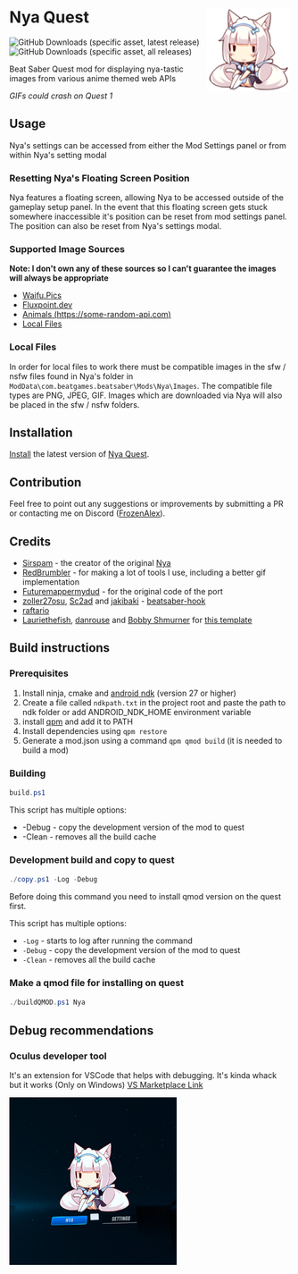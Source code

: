 # Nya Quest  <img src="assets\Vanilla_Mini_Sitting.png" align="right" width="150">
![GitHub Downloads (specific asset, latest release)](https://img.shields.io/github/downloads/frozenalex/Nya-quest/latest/Nya.qmod)
![GitHub Downloads (specific asset, all releases)](https://img.shields.io/github/downloads/frozenalex/Nya-quest/Nya.qmod)

Beat Saber Quest mod for displaying nya-tastic images from various anime themed web APIs

*GIFs could crash on Quest 1*

## Usage
Nya's settings can be accessed from either the Mod Settings panel or from within Nya's setting modal

### Resetting Nya's Floating Screen Position
Nya features a floating screen, allowing Nya to be accessed outside of the gameplay setup panel. In the event that this floating screen gets stuck somewhere inaccessible it's position can be reset from mod settings panel. The position can also be reset from Nya's settings modal. 
### Supported Image Sources
**Note: I don't own any of these sources so I can't guarantee the images will always be appropriate**
* [Waifu.Pics](https://waifu.pics/)
* [Fluxpoint.dev](https://fluxpoint.dev/api)
* [Animals (https://some-random-api.com)](https://some-random-api.com/)
* [Local Files](#local-files)
### Local Files
In order for local files to work there must be compatible images in the sfw / nsfw files found in Nya's folder in `ModData\com.beatgames.beatsaber\Mods\Nya\Images`.
The compatible file types are PNG, JPEG, GIF.
Images which are downloaded via Nya will also be placed in the sfw / nsfw folders.
## Installation
[Install](https://bsmg.wiki/quest-modding.html#installation) the latest version of [Nya Quest](https://github.com/FrozenAlex/Nya-quest/releases/latest).
## Contribution
Feel free to point out any suggestions or improvements by submitting a PR or contacting me on Discord ([FrozenAlex](https://discordapp.com/users/150649616772235264)).

## Credits

* [Sirspam](https://github.com/Sirspam) - the creator of the original [Nya](https://github.com/Sirspam/Nya) 
* [RedBrumbler](https://github.com/RedBrumbler) - for making a lot of tools I use, including a better gif implementation
* [Futuremappermydud](https://github.com/Futuremappermydud) - for the original code of the port
* [zoller27osu](https://github.com/zoller27osu), [Sc2ad](https://github.com/Sc2ad) and [jakibaki](https://github.com/jakibaki) - [beatsaber-hook](https://github.com/sc2ad/beatsaber-hook)
* [raftario](https://github.com/raftario)
* [Lauriethefish](https://github.com/Lauriethefish), [danrouse](https://github.com/danrouse) and [Bobby Shmurner](https://github.com/BobbyShmurner) for [this template](https://github.com/Lauriethefish/quest-mod-template)


## Build instructions

### Prerequisites
1. Install ninja, cmake and [android ndk](https://developer.android.com/ndk/downloads) (version 27 or higher)
2. Create a file called `ndkpath.txt` in the project root and paste the path to ndk folder or add ANDROID_NDK_HOME environment variable
3. install [qpm](https://github.com/QuestPackageManager/QPM.CLI) and add it to PATH
4. Install dependencies using `qpm restore`
5. Generate a mod.json using a command `qpm qmod build` (it is needed to build a mod)

### Building 
```ps1
build.ps1
```

This script has multiple options:
- -Debug - copy the development version of the mod to quest
- -Clean - removes all the build cache

### Development build and copy to quest
```ps1
./copy.ps1 -Log -Debug 
```
Before doing this command you need to install qmod version on the quest first.

This script has multiple options:
- `-Log` - starts to log after running the command
- `-Debug` - copy the development version of the mod to quest
- `-Clean` - removes all the build cache

### Make a qmod file for installing on quest
```ps1
./buildQMOD.ps1 Nya
```

## Debug recommendations

### Oculus developer tool
It's an extension for VSCode that helps with debugging. It's kinda whack but it works (Only on Windows)
[VS Marketplace Link](https://github.com/Lauriethefish/quest-mod-template)

<img src="cover.jpg"  style="max-width: 300px" />
